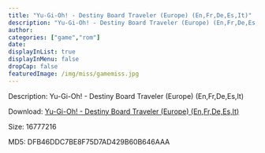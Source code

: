 ```yaml
---
title: "Yu-Gi-Oh! - Destiny Board Traveler (Europe) (En,Fr,De,Es,It)"
description: "Yu-Gi-Oh! - Destiny Board Traveler (Europe) (En,Fr,De,Es,It)"
author: 
categories: ["game","rom"]
date: 
displayInList: true
displayInMenu: false
dropCap: false
featuredImage: /img/miss/gamemiss.jpg
---
```


Description: Yu-Gi-Oh! - Destiny Board Traveler (Europe) (En,Fr,De,Es,It)

Download: <a style="text-decoration:underline;" href="https://mega.nz/#!nSBSGCZI!3So00qDvbAMCEvvBk_RGb1dH1kIDw0FNg_Z8gFN_hhM" target = "_blank" rel = "nofollow" > Yu-Gi-Oh! - Destiny Board Traveler (Europe) (En,Fr,De,Es,It)</a>

Size: 16777216

MD5: DFB46DDC7BE8F75D7AD429B60B646AAA

